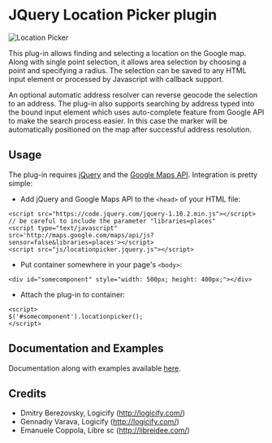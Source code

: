 JQuery Location Picker plugin
=============================

![Location Picker](http://logicify.github.io/jquery-locationpicker-plugin/images/basic_ui.png)

This plug-in allows finding and selecting a location on the Google map. Along with single point selection, it allows area selection by choosing a point and specifying a radius. The selection can be saved to any HTML input element or processed by Javascript with callback support.

An optional automatic address resolver can reverse geocode the selection to an address. The plug-in also supports searching by address typed into the bound input element which uses auto-complete feature from Google API to make the search process easier. In this case the marker will be automatically positioned on the map after successful address resolution.

Usage
-----

The plug-in requires [jQuery](http://jquery.com/) and the [Google Maps API](https://developers.google.com/maps/). Integration is pretty simple:

* Add jQuery and Google Maps API to the `<head>` of your HTML file:
```
<script src="https://code.jquery.com/jquery-1.10.2.min.js"></script>
// be careful to include the parameter "libraries=places"
<script type="text/javascript" src='http://maps.google.com/maps/api/js?sensor=false&libraries=places'></script>
<script src="js/locationpicker.jquery.js"></script>
```

* Put container somewhere in your page's `<body>`:
```
<div id="somecomponent" style="width: 500px; height: 400px;"></div>
```

* Attach the plug-in to container:
```
<script>
$('#somecomponent').locationpicker();
</script>
```

Documentation and Examples
--------------------------

Documentation along with examples available [here](http://logicify.github.io/jquery-locationpicker-plugin/).


Credits
-------
* Dmitry Berezovsky, Logicify (<http://logicify.com/>)
* Gennadiy Varava, Logicify (<http://logicify.com/>)
* Emanuele Coppola, Libre sc (<http://libreidee.com/>)

